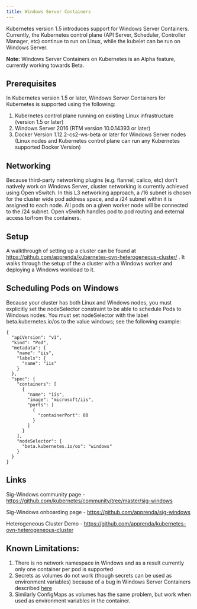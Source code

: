 ```yaml
---
title: Windows Server Containers
---
```


Kubernetes version 1.5 introduces support for Windows Server Containers. Currently, the Kubernetes control plane (API Server, Scheduler, Controller Manager, etc) continue to run on Linux, while the kubelet can be run on Windows Server.

**Note:** Windows Server Containers on Kubernetes is an Alpha feature, currently working towards Beta.

## Prerequisites
In Kubernetes version 1.5 or later, Windows Server Containers for Kubernetes is supported using the following:

1. Kubernetes control plane running on existing Linux infrastructure (version 1.5 or later)
2. Windows Server 2016 (RTM version 10.0.14393 or later)
3. Docker Version 1.12.2-cs2-ws-beta or later for Windows Server nodes (Linux nodes and Kubernetes control plane can run any Kubernetes supported Docker Version)

## Networking
Because third-party networking plugins (e.g. flannel, calico, etc) don't natively work on Windows Server, cluster networking is currently achieved using Open vSwitch.  In this L3 networking approach, a /16 subnet is chosen for the cluster wide pod address space, and a /24 subnet within it is assigned to each node. All pods on a given worker node will be connected to the /24 subnet. Open vSwitch handles pod to pod routing and external access to/from the containers. 

## Setup
A walkthrough of setting up a cluster can be found at https://github.com/apprenda/kubernetes-ovn-heterogeneous-cluster/ .  It walks through the setup of the a cluster with a Windows worker and deploying a Windows workload to it.

## Scheduling Pods on Windows
Because your cluster has both Linux and Windows nodes, you must explicitly set the nodeSelector constraint to be able to schedule Pods to Windows nodes. You must set nodeSelector with the label beta.kubernetes.io/os to the value windows; see the following example:

```
{
  "apiVersion": "v1",
  "kind": "Pod",
  "metadata": {
    "name": "iis",
    "labels": {
      "name": "iis"
    }
  },
  "spec": {
    "containers": [
      {
        "name": "iis",
        "image": "microsoft/iis",
        "ports": [
          {
            "containerPort": 80
          }
        ]
      }
    ],
    "nodeSelector": {
      "beta.kubernetes.io/os": "windows"
    }
  }
}
```

## Links
Sig-Windows community page - https://github.com/kubernetes/community/tree/master/sig-windows 

Sig-Windows onboarding page - https://github.com/apprenda/sig-windows

Heterogeneous Cluster Demo - https://github.com/apprenda/kubernetes-ovn-heterogeneous-cluster


## Known Limitations:
1. There is no network namespace in Windows and as a result currently only one container per pod is supported
2. Secrets as volumes do not work (though secrets can be used as environment variables) because of a bug in Windows Server Containers described [here](https://github.com/docker/docker/issues/28401)
3. Similarly ConfigMaps as volumes has the same problem, but work when used as environment variables in the container.


